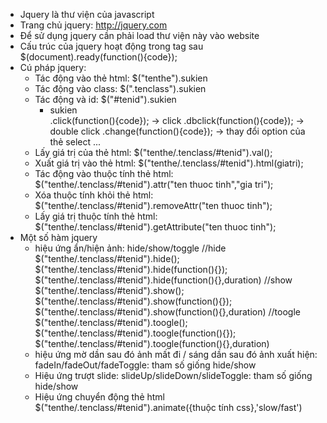- Jquery là thư viện của javascript
- Trang chủ jquery: http://jquery.com
- Để sử dụng jquery cần phải load thư viện này vào website
- Cấu trúc của jquery hoạt động trong tag sau
$(document).ready(function(){code});
- Cú pháp jquery:
	- Tác động vào thẻ html: $("tenthe").sukien
	- Tác động vào class: $(".tenclass").sukien
	- Tác động và id: $("#tenid").sukien
		- sukien	
			.click(function(){code}); -> click
			.dbclick(function(){code}); -> double click
			.change(function(){code}); -> thay đổi option của thẻ select
			...
	- Lấy giá trị của thẻ html: $("tenthe/.tenclass/#tenid").val();
	- Xuất giá trị vào thẻ html: $("tenthe/.tenclass/#tenid").html(giatri);
	- Tác động vào thuộc tính thẻ html: $("tenthe/.tenclass/#tenid").attr("ten thuoc tinh","gia tri");
	- Xóa thuộc tính khỏi thẻ html: $("tenthe/.tenclass/#tenid").removeAttr("ten thuoc tinh");
	- Lấy giá trị thuộc tính thẻ html: $("tenthe/.tenclass/#tenid").getAttribute("ten thuoc tinh");
- Một số hàm jquery
	- hiệu ứng ẩn/hiện ảnh: hide/show/toggle
	//hide
	$("tenthe/.tenclass/#tenid").hide();
	$("tenthe/.tenclass/#tenid").hide(function(){});
	$("tenthe/.tenclass/#tenid").hide(function(){},duration)
	//show
	$("tenthe/.tenclass/#tenid").show();
	$("tenthe/.tenclass/#tenid").show(function(){});
	$("tenthe/.tenclass/#tenid").show(function(){},duration)
	//toogle
	$("tenthe/.tenclass/#tenid").toogle();
	$("tenthe/.tenclass/#tenid").toogle(function(){});
	$("tenthe/.tenclass/#tenid").toogle(function(){},duration)
	- hiệu ứng mờ dần sau đó ảnh mất đi / sáng dần sau đó ảnh xuất hiện: fadeIn/fadeOut/fadeToggle: tham số giống hide/show
	- Hiệu ứng trượt slide: slideUp/slideDown/slideToggle: tham số giống hide/show
	- Hiệu ứng chuyển động thẻ html
	$("tenthe/.tenclass/#tenid").animate({thuộc tính css},'slow/fast')